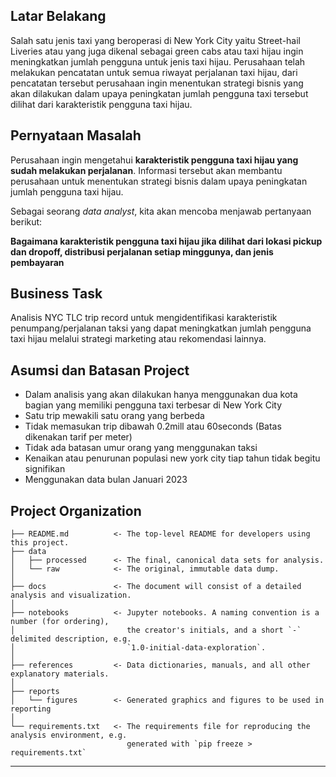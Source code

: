 Latar Belakang
-------------
Salah satu jenis taxi yang beroperasi di New York City yaitu Street-hail Liveries atau yang juga dikenal sebagai green cabs atau taxi hijau ingin meningkatkan jumlah pengguna untuk jenis taxi hijau. Perusahaan telah melakukan pencatatan untuk semua riwayat perjalanan taxi hijau, dari pencatatan tersebut perusahaan ingin menentukan strategi bisnis yang akan dilakukan dalam upaya peningkatan jumlah pengguna taxi tersebut dilihat dari karakteristik pengguna taxi hijau.

Pernyataan Masalah 
------------
Perusahaan ingin mengetahui **karakteristik pengguna taxi hijau yang sudah melakukan perjalanan**. Informasi tersebut akan membantu perusahaan untuk menentukan strategi bisnis dalam upaya peningkatan jumlah pengguna taxi hijau.

Sebagai seorang *data analyst*, kita akan mencoba menjawab pertanyaan berikut:

**Bagaimana karakteristik pengguna taxi hijau jika dilihat dari lokasi pickup dan dropoff, distribusi perjalanan setiap minggunya, dan jenis pembayaran**

Business Task
------------
Analisis NYC TLC trip record untuk mengidentifikasi karakteristik penumpang/perjalanan taksi yang dapat meningkatkan jumlah pengguna taxi hijau melalui strategi marketing atau rekomendasi lainnya.

Asumsi dan Batasan Project
------------
- Dalam analisis yang akan dilakukan hanya menggunakan dua kota bagian yang memiliki pengguna taxi terbesar di New York City
- Satu trip mewakili satu orang yang berbeda
- Tidak memasukan trip dibawah 0.2mill atau 60seconds (Batas dikenakan tarif per meter)
- Tidak ada batasan umur orang yang menggunakan taksi
- Kenaikan atau penurunan populasi new york city tiap tahun tidak begitu signifikan
- Menggunakan data bulan Januari 2023

Project Organization
------------

    ├── README.md          <- The top-level README for developers using this project.
    ├── data
    │   ├── processed      <- The final, canonical data sets for analysis.
    │   └── raw            <- The original, immutable data dump.
    │
    ├── docs               <- The document will consist of a detailed analysis and visualization.
    │
    ├── notebooks          <- Jupyter notebooks. A naming convention is a number (for ordering),
    │                         the creator's initials, and a short `-` delimited description, e.g.
    │                         `1.0-initial-data-exploration`.
    │
    ├── references         <- Data dictionaries, manuals, and all other explanatory materials.
    │
    ├── reports            
    │   └── figures        <- Generated graphics and figures to be used in reporting
    │
    └── requirements.txt   <- The requirements file for reproducing the analysis environment, e.g.
                              generated with `pip freeze > requirements.txt`

--------